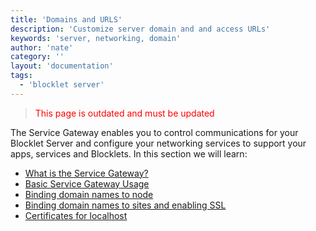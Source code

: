 ```yaml
---
title: 'Domains and URLS'
description: 'Customize server domain and and access URLs'
keywords: 'server, networking, domain'
author: 'nate'
category: ''
layout: 'documentation'
tags:
  - 'blocklet server'
---
```


> <p style="color:red">This page is outdated and must be updated</p>

The Service Gateway enables you to control communications for your Blocklet Server and configure your networking services to support your apps, services and Blocklets. In this section we will learn:

- [What is the Service Gateway?](./what-is-router)
- [Basic Service Gateway Usage](./basic-usage)
- [Binding domain names to node](./bind-domain-to-node)
- [Binding domain names to sites and enabling SSL](./bind-domain-and-ssl)
- [Certificates for localhost](./certificates-for-localhost)

